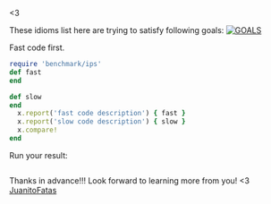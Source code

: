 

<3

These idioms list here are trying to satisfy following goals:
[![GOALS](/images/Goals.png)](https://speakerdeck.com/sferik/writing-fast-ruby?slide=11)

Fast code first.

```ruby
require 'benchmark/ips'
def fast
end

def slow
end
  x.report('fast code description') { fast }
  x.report('slow code description') { slow }
  x.compare!
end
```

Run your result:

```
```

Thanks in advance!!! Look forward to learning more from you!
<3 [JuanitoFatas](https://twitter.com/juanitofatas)


